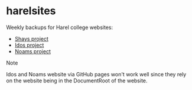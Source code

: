 # harelsites

Weekly backups for Harel college websites:

- [Shays project](https://shay.alum.sh)
- [Idos project](https://ido.alum.sh)
- [Noams project](https://project.alum.sh)

>[!NOTE]
> Idos and Noams website via GitHub pages won't work well since they rely on the website being in the DocumentRoot of the website.
